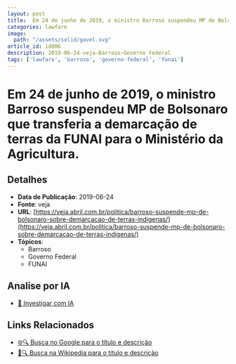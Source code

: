 ```yaml
---
layout: post
title:  Em 24 de junho de 2019, o ministro Barroso suspendeu MP de Bolsonaro que transferia a demarcação de terras da FUNAI para o Ministério da Agricultura.
categories: lawfare
image: 
  path: "/assets/solid/gavel.svg"
article_id: id006
description: 2019-06-24-veja-Barroso-Governo Federal
tags: ['lawfare', 'barroso', 'governo-federal', 'funai']
---
```


# Em 24 de junho de 2019, o ministro Barroso suspendeu MP de Bolsonaro que transferia a demarcação de terras da FUNAI para o Ministério da Agricultura.

## Detalhes
- **Data de Publicação**: 2019-06-24
- **Fonte**: veja
- **URL**: [https://veja.abril.com.br/politica/barroso-suspende-mp-de-bolsonaro-sobre-demarcacao-de-terras-indigenas/](https://veja.abril.com.br/politica/barroso-suspende-mp-de-bolsonaro-sobre-demarcacao-de-terras-indigenas/)
- **Tópicos**:
  - Barroso
  - Governo Federal
  - FUNAI

## Analise por IA
- [🤖 Investigar com IA](https://www.perplexity.ai/search?q=%22not%C3%ADcia%20artigo%20Brasil%22%20Em%2024%20de%20junho%20de%202019%2C%20o%20ministro%20Barroso%20suspendeu%20MP%20de%20Bolsonaro%20que%20transferia%20a%20demarca%C3%A7%C3%A3o%20de%20terras%20da%20FUNAI%20para%20o%20Minist%C3%A9rio%20da%20Agricultura.%20veja%202019-06-24)

## Links Relacionados
- [🌐🔍 Busca no Google para o título e descrição](https://www.google.com/search?q=%22not%C3%ADcia%20artigo%20Brasil%22%20Em%2024%20de%20junho%20de%202019%2C%20o%20ministro%20Barroso%20suspendeu%20MP%20de%20Bolsonaro%20que%20transferia%20a%20demarca%C3%A7%C3%A3o%20de%20terras%20da%20FUNAI%20para%20o%20Minist%C3%A9rio%20da%20Agricultura.%20veja%202019-06-24)
- [📖🔍 Busca na Wikipedia para o título e descrição](https://pt.wikipedia.org/w/index.php?search=%22not%C3%ADcia%20artigo%20Brasil%22%20Em%2024%20de%20junho%20de%202019%2C%20o%20ministro%20Barroso%20suspendeu%20MP%20de%20Bolsonaro%20que%20transferia%20a%20demarca%C3%A7%C3%A3o%20de%20terras%20da%20FUNAI%20para%20o%20Minist%C3%A9rio%20da%20Agricultura.%20veja%202019-06-24)

